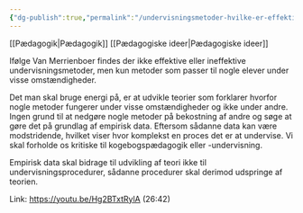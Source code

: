 ```yaml
---
{"dg-publish":true,"permalink":"/undervisningsmetoder-hvilke-er-effektive-eller-ineffektive/","created":"2023-06-19T18:37:42.000+02:00","updated":"2025-04-17T14:59:58.598+02:00"}
---
```


[[Pædagogik\|Pædagogik]]
[[Pædagogiske ideer\|Pædagogiske ideer]]


Ifølge Van Merrienboer findes der ikke effektive eller ineffektive undervisningsmetoder, men kun metoder som passer til nogle elever under visse omstændigheder.

Det man skal bruge energi på, er at udvikle teorier som forklarer hvorfor nogle metoder fungerer under visse omstændigheder og ikke under andre. Ingen grund til at nedgøre nogle metoder på bekostning af andre og søge at gøre det på grundlag af empirisk data. Eftersom sådanne data kan være modstridende, hvilket viser hvor komplekst en proces det er at undervise. Vi skal forholde os kritiske til kogebogspædagogik eller -undervisning.

Empirisk data skal bidrage til udvikling af teori ikke til undervisningsprocedurer, sådanne procedurer skal derimod udspringe af teorien.

Link: https://youtu.be/Hg2BTxtRylA (26:42)
